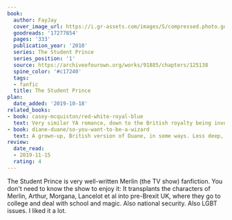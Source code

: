 ```yaml
---
book:
  author: FayJay
  cover_image_url: https://i.gr-assets.com/images/S/compressed.photo.goodreads.com/books/1400436772l/17277854._SX98_.jpg
  goodreads: '17277854'
  pages: '333'
  publication_year: '2010'
  series: The Student Prince
  series_position: '1'
  source: https://archiveofourown.org/works/91885/chapters/125138
  spine_color: '#c17240'
  tags:
  - fanfic
  title: The Student Prince
plan:
  date_added: '2019-10-18'
related_books:
- book: casey-mcquiston/red-white-royal-blue
  text: Very similar YA romance, down to the British royalty being involved.
- book: diane-duane/so-you-want-to-be-a-wizard
  text: A grown-up, British version of Duane, in some ways. Less deep, of course.
review:
  date_read:
  - 2019-11-15
  rating: 4
---
```


The Student Prince is very well-written Merlin (the TV show) fanfiction. You don't need to know the show to enjoy it: It
transplants the characters of Merlin, Arthur, Morgana, Lancelot et al into pre-Brexit UK, where they go to college and
deal with school and magic. Also national security. Also LGBT issues. I liked it a lot.
